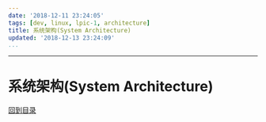 ```yaml
---
date: '2018-12-11 23:24:05'
tags: [dev, linux, lpic-1, architecture]
title: 系统架构(System Architecture)
updated: '2018-12-13 23:24:09'
...
```

---
# 系统架构(System Architecture)
<!-- MarkdownTOC -->

<!-- /MarkdownTOC -->
[回到目录](../index.md)

